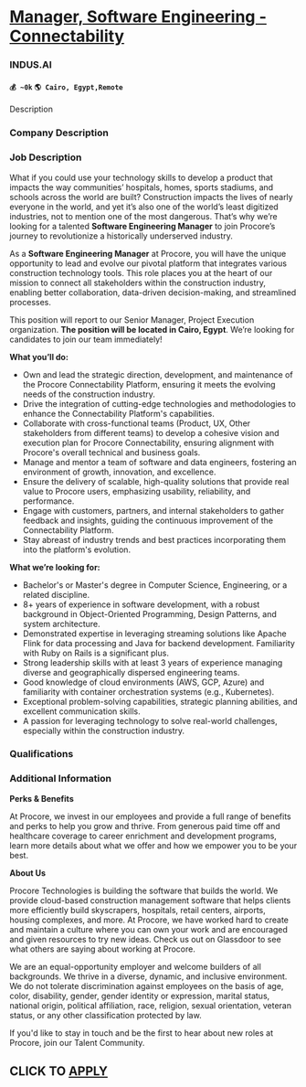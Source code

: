 # [Manager, Software Engineering - Connectability](https://www.remotewlb.com/apply/manager-software-engineering-connectability)  
### INDUS.AI  
#### `💰 ~0k` `🌎 Cairo, Egypt,Remote`  

Description

### Company Description

### Job Description

What if you could use your technology skills to develop a product that impacts the way communities’ hospitals, homes, sports stadiums, and schools across the world are built? Construction impacts the lives of nearly everyone in the world, and yet it’s also one of the world’s least digitized industries, not to mention one of the most dangerous. That’s why we’re looking for a talented **Software Engineering Manager** to join Procore’s journey to revolutionize a historically underserved industry.

As a **Software Engineering Manager** at Procore, you will have the unique opportunity to lead and evolve our pivotal platform that integrates various construction technology tools. This role places you at the heart of our mission to connect all stakeholders within the construction industry, enabling better collaboration, data-driven decision-making, and streamlined processes.

This position will report to our Senior Manager, Project Execution organization. **The position will be located in Cairo, Egypt**. We’re looking for candidates to join our team immediately!

 **What you’ll do:**

  * Own and lead the strategic direction, development, and maintenance of the Procore Connectability Platform, ensuring it meets the evolving needs of the construction industry.
  * Drive the integration of cutting-edge technologies and methodologies to enhance the Connectability Platform's capabilities.
  * Collaborate with cross-functional teams (Product, UX, Other stakeholders from different teams) to develop a cohesive vision and execution plan for Procore Connectability, ensuring alignment with Procore's overall technical and business goals.
  * Manage and mentor a team of software and data engineers, fostering an environment of growth, innovation, and excellence.
  * Ensure the delivery of scalable, high-quality solutions that provide real value to Procore users, emphasizing usability, reliability, and performance.
  * Engage with customers, partners, and internal stakeholders to gather feedback and insights, guiding the continuous improvement of the Connectability Platform.
  * Stay abreast of industry trends and best practices incorporating them into the platform's evolution.

 **What we’re looking for:**

  * Bachelor's or Master's degree in Computer Science, Engineering, or a related discipline.
  * 8+ years of experience in software development, with a robust background in Object-Oriented Programming, Design Patterns, and system architecture.
  * Demonstrated expertise in leveraging streaming solutions like Apache Flink for data processing and Java for backend development. Familiarity with Ruby on Rails is a significant plus.
  * Strong leadership skills with at least 3 years of experience managing diverse and geographically dispersed engineering teams.
  * Good knowledge of cloud environments (AWS, GCP, Azure) and familiarity with container orchestration systems (e.g., Kubernetes).
  * Exceptional problem-solving capabilities, strategic planning abilities, and excellent communication skills.
  * A passion for leveraging technology to solve real-world challenges, especially within the construction industry.

### Qualifications

### Additional Information

 **Perks & Benefits**

At Procore, we invest in our employees and provide a full range of benefits and perks to help you grow and thrive. From generous paid time off and healthcare coverage to career enrichment and development programs, learn more details about what we offer and how we empower you to be your best.

**About Us**

Procore Technologies is building the software that builds the world. We provide cloud-based construction management software that helps clients more efficiently build skyscrapers, hospitals, retail centers, airports, housing complexes, and more. At Procore, we have worked hard to create and maintain a culture where you can own your work and are encouraged and given resources to try new ideas. Check us out on Glassdoor to see what others are saying about working at Procore.

We are an equal-opportunity employer and welcome builders of all backgrounds. We thrive in a diverse, dynamic, and inclusive environment. We do not tolerate discrimination against employees on the basis of age, color, disability, gender, gender identity or expression, marital status, national origin, political affiliation, race, religion, sexual orientation, veteran status, or any other classification protected by law.

If you'd like to stay in touch and be the first to hear about new roles at Procore, join our Talent Community.

  
## CLICK TO [APPLY](https://www.remotewlb.com/apply/manager-software-engineering-connectability)


